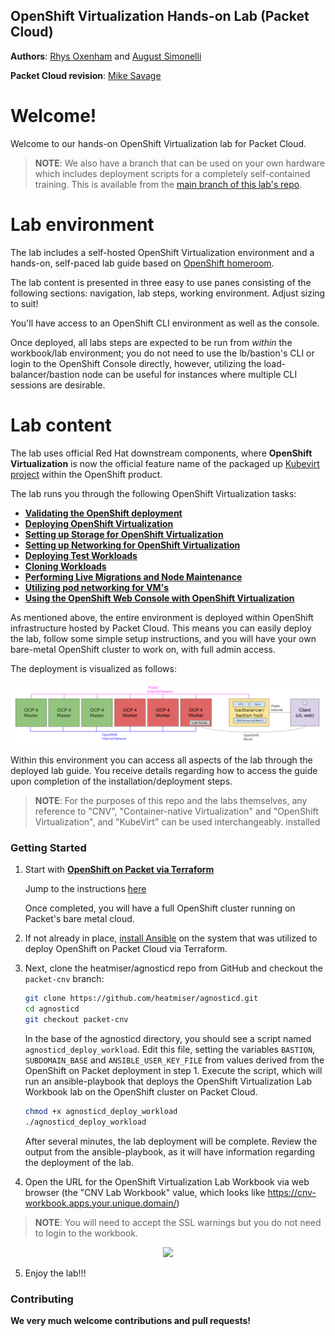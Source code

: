 ## OpenShift Virtualization Hands-on Lab (Packet Cloud)

**Authors**: [Rhys Oxenham](mailto:roxenham@redhat.com) and [August Simonelli](mailto:asimonel@redhat.com)

**Packet Cloud revision**: [Mike Savage](mailto:savage@redhat.com)

# Welcome!

Welcome to our hands-on OpenShift Virtualization lab for Packet Cloud. 

> **NOTE**: We also have a branch that can be used on your own hardware which includes deployment scripts for a completely self-contained training. This is available from the [main branch of this lab's repo](https://github.com/RHFieldProductManagement/openshift-virt-labs/tree/master).

# Lab environment

The lab includes a self-hosted OpenShift Virtualization environment and a hands-on, self-paced lab guide based on [OpenShift homeroom](https://github.com/openshift-homeroom).

The lab content is presented in three easy to use panes consisting of the following sections: navigation, lab steps, working environment. Adjust sizing to suit!

You'll have access to an OpenShift CLI environment as well as the console.

Once deployed, all labs steps are expected to be run from *within* the workbook/lab environment; you do not need to use the lb/bastion's CLI or login to the OpenShift Console directly, however, utilizing the load-balancer/bastion node can be useful for instances where multiple CLI sessions are desirable.


# Lab content

The lab uses official Red Hat downstream components, where **OpenShift Virtualization** is now the official feature name of the packaged up [Kubevirt project](https://kubevirt.io/) within the OpenShift product. 

The lab runs you through the following OpenShift Virtualization tasks:

* **[Validating the OpenShift deployment](https://github.com/heatmiser/openshift-virt-labs/blob/packet/docs/workshop/content/validation.md)**
* **[Deploying OpenShift Virtualization](https://github.com/heatmiser/openshift-virt-labs/blob/packet/docs/workshop/content/deploy-cnv.md)**
* **[Setting up Storage for OpenShift Virtualization](https://github.com/heatmiser/openshift-virt-labs/blob/packet/docs/workshop/content/storage-setup.md)**
* **[Setting up Networking for OpenShift Virtualization](https://github.com/heatmiser/openshift-virt-labs/blob/packet/docs/workshop/content/network-setup.md)**
* **[Deploying Test Workloads](https://github.com/heatmiser/openshift-virt-labs/blob/packet/docs/workshop/content/deploy-workloads.md)**
* **[Cloning Workloads](https://github.com/heatmiser/openshift-virt-labs/blob/packet/docs/workshop/content/cloning.md)**
* **[Performing Live Migrations and Node Maintenance](https://github.com/heatmiser/openshift-virt-labs/blob/packet/docs/workshop/content/live-migration.md)**
* **[Utilizing pod networking for VM's](https://github.com/heatmiser/openshift-virt-labs/blob/packet/docs/workshop/content/masquerade.md)**
* **[Using the OpenShift Web Console with OpenShift Virtualization](https://github.com/heatmiser/openshift-virt-labs/blob/packet/docs/workshop/content/console.md)** 

As mentioned above, the entire environment is deployed within OpenShift infrastructure hosted by Packet Cloud. This means you can easily deploy the lab, follow some simple setup instructions, and you will have your own bare-metal OpenShift cluster to work on, with full admin access. 

The deployment is visualized as follows:

<center>
    <img src="docs/workshop/content/img/labarch.png"/>
</center>

Within this environment you can access all aspects of the lab through the deployed lab guide. You receive details regarding how to access the guide upon completion of the installation/deployment steps.

> **NOTE**: For the purposes of this repo and the labs themselves, any reference to "CNV", "Container-native Virtualization" and "OpenShift Virtualization", and "KubeVirt" can be used interchangeably.
installed
### Getting Started

1) Start with **[OpenShift on Packet via Terraform](https://github.com/heatmiser/openshift-packet-deploy)**

   Jump to the instructions [here](https://github.com/heatmiser/openshift-packet-deploy/blob/master/terraform/README.md)

   Once completed, you will have a full OpenShift cluster running on Packet's bare metal cloud.

2) If not already in place, [install Ansible](https://docs.ansible.com/ansible/latest/installation_guide/intro_installation.html) on the system that was utilized to deploy OpenShift on Packet Cloud via Terraform.

3) Next, clone the heatmiser/agnosticd repo from GitHub and checkout the `packet-cnv` branch:

     ```bash
     git clone https://github.com/heatmiser/agnosticd.git
     cd agnosticd
     git checkout packet-cnv
     ```

   In the base of the agnosticd directory, you should see a script named `agnosticd_deploy_workload`.
   Edit this file, setting the variables `BASTION`, `SUBDOMAIN_BASE` and `ANSIBLE_USER_KEY_FILE` from values derived from the OpenShift on Packet deployment in step 1. Execute the script, which will run an ansible-playbook that deploys the OpenShift Virtualization Lab Workbook lab on the OpenShift cluster on Packet Cloud.

     ```bash
     chmod +x agnosticd_deploy_workload
     ./agnosticd_deploy_workload
     ```

   After several minutes, the lab deployment will be complete.  Review the output from the ansible-playbook, as it will have information regarding the deployment of the lab.

4) Open the URL for the OpenShift Virtualization Lab Workbook via web browser (the "CNV Lab Workbook" value, which looks like https://cnv-workbook.apps.your.unique.domain/)

>**NOTE**: You will need to accept the SSL warnings but you do not need to login to the workbook.

<center>
    <img src="docs/workshop/content/img/lab-cli-view.png"/>
</center>

5) Enjoy the lab!!!

### Contributing

**We very much welcome contributions and pull requests!**
